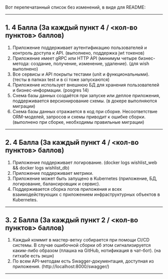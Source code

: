 Вот перепечатанный список без изменений, в виде для README:

---

## 1. 4 Балла (За каждый пункт 4 / <кол-во пунктов> баллов)

1. Приложение поддерживает аутентификацию пользователей и контроль доступа к API. 
(выполнено, поддержка jwt токенов)
2. Приложение имеет gRPC или HTTP API 
(минимум четыре бизнес-метода: создание, получение, изменение, удаление). (для wish выполнено)  
3. Все сервисы и API покрыты тестами (unit и функциональными).  (тесты в папках test и в ci тоже запускаются)
4. Приложение использует внешнюю БД для хранения пользователей и бизнес-информации.  (posgres 14)
5. Схема базы данных создаётся при запуске или деплое приложения, поддерживается версионирование схемы. (в докере выполняются миграции) 
6. Схема базы данных отражается в код при сборке. Несоответствие ORM-моделей, запросов и схемы приводит к ошибке сборки. (выполнено при сборке, необходимы правильные миграции)

---

## 2. 4 Балла (За каждый пункт 4 / <кол-во пунктов> баллов)

1. Приложение поддерживает логирование. (docker logs wishlist_web &&
docker logs wishlist_db) 
2. Приложение поддерживает метрики.  
3. Приложение может быть запущено в Kubernetes (приложение, БД, логирование, балансировщик и сервис).  
4. Поддерживается сборка логов приложения и всех взаимодействующих с приложением инфраструктурных объектов в Kubernetes.  

---

## 3. 2 Балла (За каждый пункт 2 / <кол-во пунктов> баллов)

1. Каждый коммит в мастер-ветку собирается при помощи CI/CD системы. В случае ошибочной сборки об этом сигнализируется каким-либо образом (плашка на GitHub, нотификация в чат-бот). (на гитхабе есть экшн) 
2. По всем API-методам есть Swagger-документация, доступная из приложения.  (http://localhost:8000/swagger/)

---